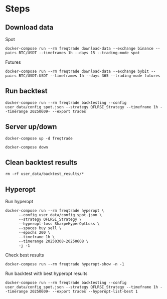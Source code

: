 

# Steps


## Download data
Spot
```
docker-compose run --rm freqtrade download-data --exchange binance --pairs BTC/USDT --timeframes 1h --days 15 --trading-mode spot
```
Futures
```
docker-compose run --rm freqtrade download-data --exchange bybit --pairs BTC/USDT:USDT --timeframes 1h --days 365 --trading-mode futures
```

## Run backtest

 ```
docker-compose run --rm freqtrade backtesting --config user_data/config_spot.json --strategy QFLRSI_Strategy --timeframe 1h --timerange 20250609- --export trades
```

## Server up/down
```
docker-compose up -d freqtrade

docker-compose down  
```

## Clean backtest results
```
rm -rf user_data/backtest_results/*
```

## Hyperopt
Run hyperopt
```
docker-compose run --rm freqtrade hyperopt \
      --config user_data/config_spot.json \
      --strategy QFLRSI_Strategy \
      --hyperopt-loss SharpeHyperOptLoss \
      --spaces buy sell \
      --epochs 200 \
      --timeframe 1h \
      --timerange 20250308-20250608 \
      -j -1
```
Check best results
```
docker-compose run --rm freqtrade hyperopt-show -n -1
```


Run backtest with best hyperopt results
```
docker-compose run --rm freqtrade backtesting --config user_data/config_spot.json --strategy QFLRSI_Strategy --timeframe 1h --timerange 20250609- --export trades --hyperopt-list-best 1
```